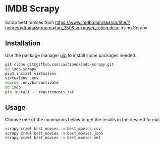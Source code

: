 # IMDB Scrapy

Scrap best movies from https://www.imdb.com/search/title/?genres=drama&groups=top_250&sort=user_rating,desc using Scrapy

## Installation

Use the package manager [pip](https://pip.pypa.io/en/stable/) to install some packages needed.

```bash
git clone git@github.com:sustiono/imdb-scrapy.git
cd imdb-scrapy
pip3 install virtualenv
virtualenv .env
source .env/bin/activate
cd imdb
pip install -r requirements.txt
```

## Usage
Choose one of the commands below to get the results in the desired format

```bash
scrapy crawl best_movies -o best_movies.csv
scrapy crawl best_movies -o best_movies.json
scrapy crawl best_movies -o best_movies.xml
```

